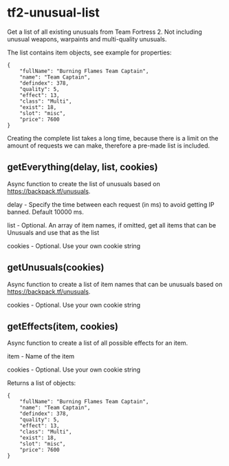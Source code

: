 # tf2-unusual-list
 
Get a list of all existing unusuals from Team Fortress 2.
Not including unusual weapons, warpaints and multi-quality unusuals.

The list contains item objects, see example for properties:

```
{
    "fullName": "Burning Flames Team Captain",
    "name": "Team Captain",
    "defindex": 378,
    "quality": 5,
    "effect": 13,
    "class": "Multi",
    "exist": 18,
    "slot": "misc",
    "price": 7600
}
```

Creating the complete list takes a long time, because there is a limit on the amount of requests we can make, therefore a pre-made list is included.

## getEverything(delay, list, cookies)

Async function to create the list of unusuals based on https://backpack.tf/unusuals.

delay - Specify the time between each request (in ms) to avoid getting IP banned. Default 10000 ms.

list - Optional. An array of item names, if omitted, get all items that can be Unusuals and use that as the list

cookies - Optional. Use your own cookie string

## getUnusuals(cookies)

Async function to create a list of item names that can be unusuals based on https://backpack.tf/unusuals.

cookies - Optional. Use your own cookie string

## getEffects(item, cookies)

Async function to create a list of all possible effects for an item.

item - Name of the item

cookies - Optional. Use your own cookie string

Returns a list of objects:

```
{
    "fullName": "Burning Flames Team Captain",
    "name": "Team Captain",
    "defindex": 378,
    "quality": 5,
    "effect": 13,
    "class": "Multi",
    "exist": 18,
    "slot": "misc",
    "price": 7600
}
```

